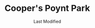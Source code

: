 ---
layout: location-page
date: Last Modified
description: "Local COVID-19 testing is available at Cooper's Poynt Park in Camden, New Jersey, USA."
permalink: "locations/new-jersey/camden/coopers-poynt-park/"
tags:
  - locations
  - new-jersey
title: Cooper's Poynt Park
uniqueName: coopers-poynt-park
state: New Jersey
stateAbbr: NJ
hood: "Camden County"
address: "801 Delaware Ave"
city: "Camden"
zip: "08102"
zipsNearby: "08888 08889 07095 08801 08802 08803 07920 07939 07921 07823 07924 08804 08805 08807 08808 07829 07830 07831 08809 08810 08812 08816 08817 08818 08820 08837 08899 07023 07931 08821 08822 08823 08825 07934 08826 08827 08828 08829 08844 08830 08831 08832 08824 08833 07938 08834 07853 08835 08836 08840 08846 08848 07946 08850 08852 08853 08901 08902 08903 08904 08905 08906 08933 08989 08857 08858 07863 08859 07977 08861 08862 08863 08865 08854 08855 08867 07059 07060 07061 07062 07063 07069 07978 07865 07979 08868 07067 08869 08870 08871 08872 07870 07076 07077 08873 08875 08890 08876 08879 08880 07080 08882 08884 08885 08886 07980 08887 07882 19701 19936 19703 19938 19706 19901 19902 19903 19904 19905 19906 19707 19955 19708 19961 19709 19710 19702 19711 19712 19713 19714 19715 19716 19717 19718 19725 19726 19720 19721 19730 19731 19732 19733 19977 19734 19735 19801 19802 19803 19804 19805 19806 19807 19808 19809 19810 19850 19880 19884 19885 19886 19890 19891 19892 19893 19894 19895 19896 19897 19898 19899 19736 08201 08205 07710 07711 08501 08720 08001 07712 08004 08401 08402 08403 08404 08405 08406 08202 07717 08005 08006 08007 08721 08008 08722 08502 07715 07719 08009 08010 08011 08012 08504 08505 07720 08723 08724 08014 08302 08730 08203 08015 08310 08016 08101 08102 08103 08104 08105 08106 08107 08108 08109 08110 08210 08018 08311 08019 08002 08003 08034 08020 08510 08526 08312 08021 07721 08213 07722 08022 08511 08512 08514 08515 08023 08313 08314 08214 08315 08316 08317 07724 07799 08215 08318 08217 07726 08319 08025 08320 07727 08518 08731 08321 08322 07728 08026 08027 08028 08029 08030 08218 08323 08032 08033 08035 08036 08037 08038 08039 07730 08324 08520 07733 08525 07731 08732 08527 08041 08042 07735 08528 08043 08733 08759 08701 08530 08326 08734 08735 08045 08220 08327 07738 08221 08048 08049 08328 08050 08736 08738 08051 08052 07746 08053 08223 07747 08329 08330 08055 08056 07748 08332 08340 08341 08342 08343 08057 07751 08059 08060 08054 08061 08062 08063 07752 07753 07754 08533 08344 08224 08064 08345 08346 08347 08739 08225 07755 08226 08740 07756 08230 08231 08065 08066 08067 08068 08534 08069 08070 08535 08741 08071 08536 08232 08234 08742 08240 08348 08349 08241 08540 08541 08542 08543 08544 08550 08072 08073 07701 07702 07709 08350 08074 08551 08075 08076 08077 08553 08554 08555 08556 08352 08078 08079 08750 08243 08751 08752 08557 08080 08353 08081 08558 08083 08244 08245 08031 08099 08246 07762 08559 08084 08248 08085 07763 08086 08560 08753 08754 08755 08756 08757 08601 08602 08603 08604 08605 08606 08607 08608 08609 08610 08611 08618 08619 08620 08625 08628 08629 08638 08640 08641 08645 08646 08647 08648 08650 08666 08690 08691 08695 08250 08087 08088 08360 08361 08362 08758 08089 08090 08091 08092 08093 07765 08094 08046 08561 08095 08270 08096 08097 08098 08562 19501 17501 18011 18101 18102 18103 18104 18105 18106 18109 18195 19503 17503 19504 18014 19505 18015 18016 18017 18018 18020 18025 17505 19508 19510 17506 19511 17507 19512 18031 18032 19516 18034 18035 17509 18036 18037 17517 19518 17518 18039 19519 17519 18041 18040 18042 18043 18044 18045 18046 19520 18049 18098 18099 17522 17549 19522 18051 17527 19523 19525 17529 18054 18055 18056 17533 17534 17535 17536 19530 17537 17573 18059 19533 18001 18002 18003 19534 17540 19535 18060 19536 18062 19538 19539 19540 19541 19542 19543 17555 18064 18065 19545 17557 17560 18066 18067 18068 19547 18069 18070 17562 17563 18074 19548 17566 19601 19602 19603 19604 19605 19606 19607 19608 19609 19610 19611 19612 17567 18073 18076 17568 17569 18077 19551 17572 18078 19555 18079 17576 18081 17578 18083 17579 18084 17580 18085 19560 17581 19562 18087 19564 19565 18052 17584 17585 18092 19001 19002 19420 19003 19310 19311 19004 18910 19020 19021 19312 19421 18911 19422 19424 19316 19007 19008 19009 19010 18912 18913 19423 19317 18914 19012 19013 19014 19015 19016 19022 19017 19425 19319 19018 19320 19330 19426 19473 18915 19331 19339 19340 19428 19429 19397 19398 19399 19430 18916 19023 19432 19333 19335 19372 18901 18902 18933 19026 18917 18918 19028 19027 18920 19029 19341 19353 19030 18921 19031 19032 19033 18922 19025 19034 19048 19049 18923 19435 18925 18926 19035 19342 19343 19036 19038 19039 19437 19438 19441 19040 19440 19041 18927 18928 19043 19098 19344 19044 19006 19345 18929 19046 19346 19347 19348 19442 18930 19443 19444 18931 19350 19047 19053 19446 19050 19450 19052 19054 19055 19056 19057 19058 19351 19352 18932 19354 19451 19355 19060 19061 18934 19037 19063 19064 19065 19086 19091 19357 19066 18935 19358 18936 19067 19070 19072 18938 19360 18940 19073 19401 19403 19404 19405 19406 19407 19408 19409 19415 19436 19454 19455 19477 19074 19362 19456 19075 18942 19363 19301 19457 19365 18943 18944 19019 19092 19093 19099 19101 19102 19103 19104 19105 19106 19107 19108 19109 19110 19111 19112 19113 19114 19115 19116 19118 19119 19120 19121 19122 19123 19124 19125 19126 19127 19128 19129 19130 19131 19132 19133 19134 19135 19136 19137 19138 19139 19140 19141 19142 19143 19144 19145 19146 19147 19148 19149 19150 19151 19152 19153 19154 19155 19160 19161 19162 19170 19171 19172 19173 19175 19176 19177 19178 19179 19181 19182 19183 19184 19185 19187 19188 19190 19191 19192 19193 19194 19195 19196 19197 19244 19255 19453 19460 18946 18947 18949 19462 19366 18950 19367 19464 19465 19076 18951 18953 18955 19078 19468 18956 19369 19470 18957 18958 19472 18960 19079 18962 19474 18963 18924 18964 18954 18966 18968 19475 19478 19371 19081 18969 19373 19374 18970 18971 19375 18972 19082 19083 19480 19481 19482 19484 19485 19493 19494 19495 19496 19085 19376 18974 18991 18976 18977 19080 19087 19088 19089 19380 19381 19382 19383 19388 19318 19390 19486 19395 19090 19094 19490 18979 18980 19095 19096 19492 18981 21913 21914 21915 21916 21917 21918 21034 21919 21920 21921 21922 21635 21930 21078 21650 21651 21901 21902 21903 21904 21911 21912 08922 08988 19488 19489 19640 19887 19889 18175 19483 19487" 
mapUrl: "http://maps.apple.com/?q=Coopers+Poynt+Park&address=801+Delaware+Ave,Camden,New+Jersey,08102"
locationType: Drive-thru or walk-in
phone: "856-968-7100"
website: "https://covid19.nj.gov/locations?query=Testing+Centers&tabOrder=all%2CpromotedContent%2Clocations%2Cresources%2Cstatus%2CNJfaqs%2CAASfaqs%2Ccoronavirus"
onlineBooking: undefined
closed: undefined
closedUpdate: April 21st, 2020
notes: "Requires doctor's referral. Only for individuals with symptoms. Local residents only."
days: Weekdays
hours: Noon-4PM
ctaMessage: Learn more
ctaUrl: "https://covid19.nj.gov/locations?query=Testing+Centers&tabOrder=all%2CpromotedContent%2Clocations%2Cresources%2Cstatus%2CNJfaqs%2CAASfaqs%2Ccoronavirus"
---